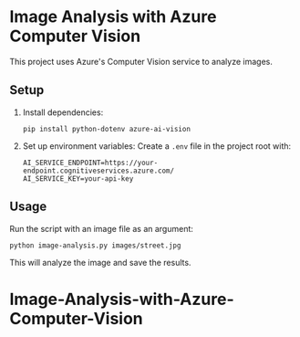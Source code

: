 # Image Analysis with Azure Computer Vision

This project uses Azure's Computer Vision service to analyze images.

## Setup

1. Install dependencies:

   ```
   pip install python-dotenv azure-ai-vision
   ```

2. Set up environment variables:
   Create a `.env` file in the project root with:
   ```
   AI_SERVICE_ENDPOINT=https://your-endpoint.cognitiveservices.azure.com/
   AI_SERVICE_KEY=your-api-key
   ```

## Usage

Run the script with an image file as an argument:

```
python image-analysis.py images/street.jpg
```

This will analyze the image and save the results.
# Image-Analysis-with-Azure-Computer-Vision
